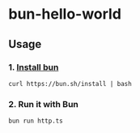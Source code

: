 # bun-hello-world

## Usage

### 1. [Install bun](https://bun.sh/)

```
curl https://bun.sh/install | bash
```

### 2. Run it with Bun

```
bun run http.ts
```
